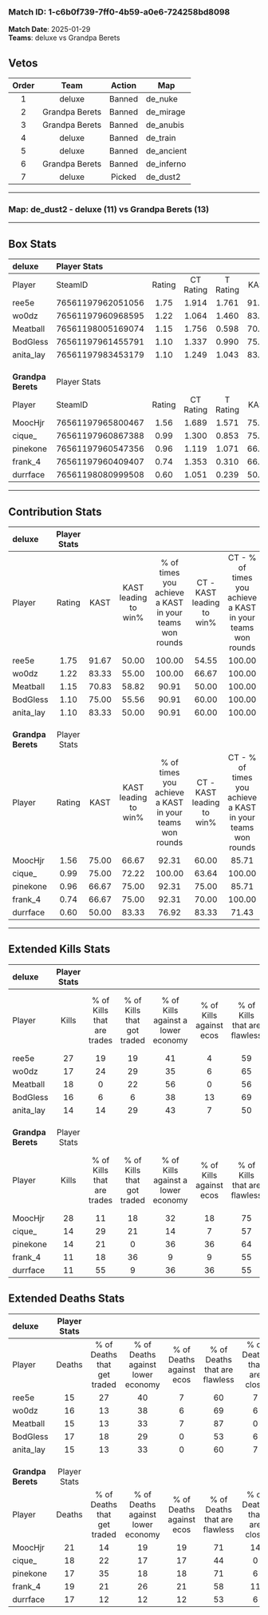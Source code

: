 ### Match ID: 1-c6b0f739-7ff0-4b59-a0e6-724258bd8098  
**Match Date**: 2025-01-29  
**Teams**: deluxe vs Grandpa Berets  

## Vetos  

| Order | Team | Action | Map |
| :---: | :--: | :----: | --- |
| 1 | deluxe | Banned | de_nuke |
| 2 | Grandpa Berets | Banned | de_mirage |
| 3 | Grandpa Berets | Banned | de_anubis |
| 4 | deluxe | Banned | de_train |
| 5 | deluxe | Banned | de_ancient |
| 6 | Grandpa Berets | Banned | de_inferno |
| 7 | deluxe | Picked | de_dust2 |

---  

### **Map**: de_dust2 - deluxe (11) vs Grandpa Berets (13)  
---  

## Box Stats  

| **deluxe**         | Player Stats      |        |           |          |       |       |       |         |        |      |     |
| :- | :- | :-: | :-: | :-: | :-: | :-: | :-: | :-: | :-: | :-: | :-: |
| Player             | SteamID           | Rating | CT Rating | T Rating | KAST  |  ADR  | Kills | Assists | Deaths | K/D  | HS% |
| ree5e              | 76561197962051056 |  1.75  |   1.914   |  1.761   | 91.67 | 111.3 |  27   |    5    |   15   | 1.80 | 33  |
| wo0dz              | 76561197960968595 |  1.22  |   1.064   |  1.460   | 83.33 | 83.0  |  17   |    6    |   16   | 1.06 | 52  |
| Meatball           | 76561198005169074 |  1.15  |   1.756   |  0.598   | 70.83 | 72.6  |  18   |    5    |   15   | 1.20 | 16  |
| BodGless           | 76561197961455791 |  1.10  |   1.337   |  0.990   | 75.00 | 81.3  |  16   |    7    |   17   | 0.94 | 68  |
| anita_lay          | 76561197983453179 |  1.10  |   1.249   |  1.043   | 83.33 | 68.5  |  14   |   10    |   15   | 0.93 | 71  |
|                    |                   |        |           |          |       |       |       |         |        |      |     |
|                    |                   |        |           |          |       |       |       |         |        |      |     |
|                    |                   |        |           |          |       |       |       |         |        |      |     |
| **Grandpa Berets** | Player Stats      |        |           |          |       |       |       |         |        |      |     |
| Player             | SteamID           | Rating | CT Rating | T Rating | KAST  |  ADR  | Kills | Assists | Deaths | K/D  | HS% |
| MoocHjr            | 76561197965800467 |  1.56  |   1.689   |  1.571   | 75.00 | 125.0 |  28   |    3    |   21   | 1.33 | 67  |
| cique_             | 76561197960867388 |  0.99  |   1.300   |  0.853   | 75.00 | 76.5  |  14   |    7    |   18   | 0.78 | 71  |
| pinekone           | 76561197960547356 |  0.96  |   1.119   |  1.071   | 66.67 | 78.0  |  14   |    9    |   17   | 0.82 | 57  |
| frank_4            | 76561197960409407 |  0.74  |   1.353   |  0.310   | 66.67 | 61.1  |  11   |    6    |   19   | 0.58 | 63  |
| durrface           | 76561198080999508 |  0.60  |   1.051   |  0.239   | 50.00 | 46.0  |  11   |    2    |   17   | 0.65 | 27  |
---  

## Contribution Stats  

| **deluxe**         | Player Stats |       |                      |                                                        |                           |                                                             |                          |                                                            |
| :- | :-: | :-: | :-: | :-: | :-: | :-: | :-: | :-: |
| Player             |    Rating    | KAST  | KAST leading to win% | % of times you achieve a KAST in your teams won rounds | CT - KAST leading to win% | CT - % of times you achieve a KAST in your teams won rounds | T - KAST leading to win% | T - % of times you achieve a KAST in your teams won rounds |
| ree5e              |     1.75     | 91.67 |        50.00         |                         100.00                         |           54.55           |                           100.00                            |          45.45           |                           100.00                           |
| wo0dz              |     1.22     | 83.33 |        55.00         |                         100.00                         |           66.67           |                           100.00                            |          45.45           |                           100.00                           |
| Meatball           |     1.15     | 70.83 |        58.82         |                         90.91                          |           50.00           |                           100.00                            |          80.00           |                           80.00                            |
| BodGless           |     1.10     | 75.00 |        55.56         |                         90.91                          |           60.00           |                           100.00                            |          50.00           |                           80.00                            |
| anita_lay          |     1.10     | 83.33 |        50.00         |                         90.91                          |           60.00           |                           100.00                            |          40.00           |                           80.00                            |
|                    |              |       |                      |                                                        |                           |                                                             |                          |                                                            |
|                    |              |       |                      |                                                        |                           |                                                             |                          |                                                            |
|                    |              |       |                      |                                                        |                           |                                                             |                          |                                                            |
| **Grandpa Berets** | Player Stats |       |                      |                                                        |                           |                                                             |                          |                                                            |
| Player             |    Rating    | KAST  | KAST leading to win% | % of times you achieve a KAST in your teams won rounds | CT - KAST leading to win% | CT - % of times you achieve a KAST in your teams won rounds | T - KAST leading to win% | T - % of times you achieve a KAST in your teams won rounds |
| MoocHjr            |     1.56     | 75.00 |        66.67         |                         92.31                          |           60.00           |                            85.71                            |          75.00           |                           100.00                           |
| cique_             |     0.99     | 75.00 |        72.22         |                         100.00                         |           63.64           |                           100.00                            |          85.71           |                           100.00                           |
| pinekone           |     0.96     | 66.67 |        75.00         |                         92.31                          |           75.00           |                            85.71                            |          75.00           |                           100.00                           |
| frank_4            |     0.74     | 66.67 |        75.00         |                         92.31                          |           70.00           |                           100.00                            |          83.33           |                           83.33                            |
| durrface           |     0.60     | 50.00 |        83.33         |                         76.92                          |           83.33           |                            71.43                            |          83.33           |                           83.33                            |
---  

## Extended Kills Stats  

| **deluxe**         | Player Stats |                            |                            |                                    |                         |                              |                                 |                                       |                    |           |
| :- | :-: | :-: | :-: | :-: | :-: | :-: | :-: | :-: | :-: | :-: |
| Player             |    Kills     | % of Kills that are trades | % of Kills that got traded | % of Kills against a lower economy | % of Kills against ecos | % of Kills that are flawless | % of Kills that are close duels | % of Kills that are assisted by flash | Pistol Round Kills | AWP Kills |
| ree5e              |      27      |             19             |             19             |                 41                 |            4            |              59              |                0                |                   4                   |         0          |     1     |
| wo0dz              |      17      |             24             |             29             |                 35                 |            6            |              65              |                6                |                   0                   |         2          |     0     |
| Meatball           |      18      |             0              |             22             |                 56                 |            0            |              56              |               11                |                  11                   |         12         |     0     |
| BodGless           |      16      |             6              |             6              |                 38                 |           13            |              69              |               19                |                   6                   |         0          |     2     |
| anita_lay          |      14      |             14             |             29             |                 43                 |            7            |              50              |                7                |                   0                   |         0          |     2     |
|                    |              |                            |                            |                                    |                         |                              |                                 |                                       |                    |           |
|                    |              |                            |                            |                                    |                         |                              |                                 |                                       |                    |           |
|                    |              |                            |                            |                                    |                         |                              |                                 |                                       |                    |           |
| **Grandpa Berets** | Player Stats |                            |                            |                                    |                         |                              |                                 |                                       |                    |           |
| Player             |    Kills     | % of Kills that are trades | % of Kills that got traded | % of Kills against a lower economy | % of Kills against ecos | % of Kills that are flawless | % of Kills that are close duels | % of Kills that are assisted by flash | Pistol Round Kills | AWP Kills |
| MoocHjr            |      28      |             11             |             18             |                 32                 |           18            |              75              |                0                |                   4                   |         0          |     2     |
| cique_             |      14      |             29             |             21             |                 14                 |            7            |              57              |               14                |                   0                   |         1          |     4     |
| pinekone           |      14      |             21             |             0              |                 36                 |           36            |              64              |                0                |                   0                   |         0          |     1     |
| frank_4            |      11      |             18             |             36             |                 9                  |            9            |              55              |               18                |                   0                   |         0          |     0     |
| durrface           |      11      |             55             |             9              |                 36                 |           36            |              55              |                0                |                  18                   |         0          |     3     |
## Extended Deaths Stats  

| **deluxe**         | Player Stats |                             |                                   |                          |                               |                            |                           |               |
| :- | :-: | :-: | :-: | :-: | :-: | :-: | :-: | :-: |
| Player             |    Deaths    | % of Deaths that get traded | % of Deaths against lower economy | % of Deaths against ecos | % of Deaths that are flawless | % of Deaths that are close | % of Deaths while blinded | Deaths to AWP |
| ree5e              |      15      |             27              |                40                 |            7             |              60               |             7              |             7             |       0       |
| wo0dz              |      16      |             13              |                38                 |            6             |              69               |             6              |             6             |       1       |
| Meatball           |      15      |             13              |                33                 |            7             |              87               |             0              |             7             |       0       |
| BodGless           |      17      |             18              |                29                 |            0             |              53               |             6              |             0             |       0       |
| anita_lay          |      15      |             13              |                33                 |            0             |              60               |             7              |             0             |       0       |
|                    |              |                             |                                   |                          |                               |                            |                           |               |
|                    |              |                             |                                   |                          |                               |                            |                           |               |
|                    |              |                             |                                   |                          |                               |                            |                           |               |
| **Grandpa Berets** | Player Stats |                             |                                   |                          |                               |                            |                           |               |
| Player             |    Deaths    | % of Deaths that get traded | % of Deaths against lower economy | % of Deaths against ecos | % of Deaths that are flawless | % of Deaths that are close | % of Deaths while blinded | Deaths to AWP |
| MoocHjr            |      21      |             14              |                19                 |            19            |              71               |             14             |             0             |       3       |
| cique_             |      18      |             22              |                17                 |            17            |              44               |             0              |             6             |       2       |
| pinekone           |      17      |             35              |                18                 |            18            |              71               |             6              |            12             |       5       |
| frank_4            |      19      |             21              |                26                 |            21            |              58               |             11             |             0             |       2       |
| durrface           |      17      |             12              |                12                 |            12            |              53               |             6              |             6             |       2       |
